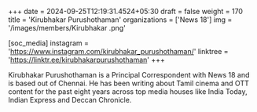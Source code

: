 +++
date = 2024-09-25T12:19:31.4524+05:30
draft = false
weight = 170
title = 'Kirubhakar Purushothaman'
organizations = ['News 18']
img = '/images/members/Kirubhakar .png'

[soc_media]
instagram = 'https://www.instagram.com/kirubhakar_purushothaman/'
linktree = 'https://linktr.ee/kirubhakarpurushothaman'
+++

Kirubhakar Purushothaman is a Principal Correspondent with News 18 and is based out of Chennai. He has been writing about Tamil cinema and OTT content for the past eight years across top media houses like India Today, Indian Express and Deccan Chronicle.
